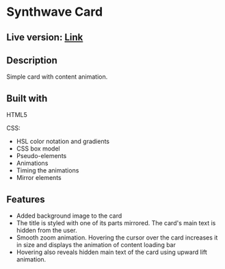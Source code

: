 # Synthwave Card 

## Live version: [Link](https://synthwave-card.vercel.app/)

## Description
Simple card with content animation.

## Built with
HTML5 

CSS:
- HSL color notation and gradients 
- CSS box model
- Pseudo-elements 
- Animations
- Timing the animations
- Mirror elements

## Features
- Added background image to the card 
- The title is styled with one of its parts mirrored. The card's main text is hidden from the user.
- Smooth zoom animation. Hovering the cursor over the card increases it in size and displays the animation of content loading bar
- Hovering also reveals hidden main text of the card using upward lift animation.
